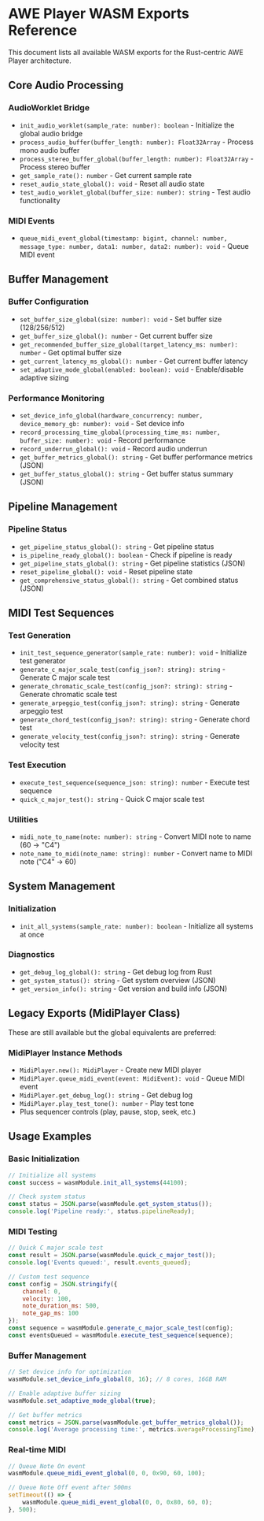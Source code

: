 # AWE Player WASM Exports Reference

This document lists all available WASM exports for the Rust-centric AWE Player architecture.

## Core Audio Processing

### AudioWorklet Bridge
- `init_audio_worklet(sample_rate: number): boolean` - Initialize the global audio bridge
- `process_audio_buffer(buffer_length: number): Float32Array` - Process mono audio buffer
- `process_stereo_buffer_global(buffer_length: number): Float32Array` - Process stereo buffer
- `get_sample_rate(): number` - Get current sample rate
- `reset_audio_state_global(): void` - Reset all audio state
- `test_audio_worklet_global(buffer_size: number): string` - Test audio functionality

### MIDI Events
- `queue_midi_event_global(timestamp: bigint, channel: number, message_type: number, data1: number, data2: number): void` - Queue MIDI event

## Buffer Management

### Buffer Configuration
- `set_buffer_size_global(size: number): void` - Set buffer size (128/256/512)
- `get_buffer_size_global(): number` - Get current buffer size
- `get_recommended_buffer_size_global(target_latency_ms: number): number` - Get optimal buffer size
- `get_current_latency_ms_global(): number` - Get current buffer latency
- `set_adaptive_mode_global(enabled: boolean): void` - Enable/disable adaptive sizing

### Performance Monitoring
- `set_device_info_global(hardware_concurrency: number, device_memory_gb: number): void` - Set device info
- `record_processing_time_global(processing_time_ms: number, buffer_size: number): void` - Record performance
- `record_underrun_global(): void` - Record audio underrun
- `get_buffer_metrics_global(): string` - Get buffer performance metrics (JSON)
- `get_buffer_status_global(): string` - Get buffer status summary (JSON)

## Pipeline Management

### Pipeline Status
- `get_pipeline_status_global(): string` - Get pipeline status
- `is_pipeline_ready_global(): boolean` - Check if pipeline is ready
- `get_pipeline_stats_global(): string` - Get pipeline statistics (JSON)
- `reset_pipeline_global(): void` - Reset pipeline state
- `get_comprehensive_status_global(): string` - Get combined status (JSON)

## MIDI Test Sequences

### Test Generation
- `init_test_sequence_generator(sample_rate: number): void` - Initialize test generator
- `generate_c_major_scale_test(config_json?: string): string` - Generate C major scale test
- `generate_chromatic_scale_test(config_json?: string): string` - Generate chromatic scale test
- `generate_arpeggio_test(config_json?: string): string` - Generate arpeggio test
- `generate_chord_test(config_json?: string): string` - Generate chord test
- `generate_velocity_test(config_json?: string): string` - Generate velocity test

### Test Execution
- `execute_test_sequence(sequence_json: string): number` - Execute test sequence
- `quick_c_major_test(): string` - Quick C major scale test

### Utilities
- `midi_note_to_name(note: number): string` - Convert MIDI note to name (60 → "C4")
- `note_name_to_midi(note_name: string): number` - Convert name to MIDI note ("C4" → 60)

## System Management

### Initialization
- `init_all_systems(sample_rate: number): boolean` - Initialize all systems at once

### Diagnostics
- `get_debug_log_global(): string` - Get debug log from Rust
- `get_system_status(): string` - Get system overview (JSON)
- `get_version_info(): string` - Get version and build info (JSON)

## Legacy Exports (MidiPlayer Class)

These are still available but the global equivalents are preferred:

### MidiPlayer Instance Methods
- `MidiPlayer.new(): MidiPlayer` - Create new MIDI player
- `MidiPlayer.queue_midi_event(event: MidiEvent): void` - Queue MIDI event
- `MidiPlayer.get_debug_log(): string` - Get debug log
- `MidiPlayer.play_test_tone(): number` - Play test tone
- Plus sequencer controls (play, pause, stop, seek, etc.)

## Usage Examples

### Basic Initialization
```javascript
// Initialize all systems
const success = wasmModule.init_all_systems(44100);

// Check system status  
const status = JSON.parse(wasmModule.get_system_status());
console.log('Pipeline ready:', status.pipelineReady);
```

### MIDI Testing
```javascript
// Quick C major scale test
const result = JSON.parse(wasmModule.quick_c_major_test());
console.log('Events queued:', result.events_queued);

// Custom test sequence
const config = JSON.stringify({
    channel: 0,
    velocity: 100,
    note_duration_ms: 500,
    note_gap_ms: 100
});
const sequence = wasmModule.generate_c_major_scale_test(config);
const eventsQueued = wasmModule.execute_test_sequence(sequence);
```

### Buffer Management
```javascript
// Set device info for optimization
wasmModule.set_device_info_global(8, 16); // 8 cores, 16GB RAM

// Enable adaptive buffer sizing
wasmModule.set_adaptive_mode_global(true);

// Get buffer metrics
const metrics = JSON.parse(wasmModule.get_buffer_metrics_global());
console.log('Average processing time:', metrics.averageProcessingTime);
```

### Real-time MIDI
```javascript
// Queue Note On event
wasmModule.queue_midi_event_global(0, 0, 0x90, 60, 100);

// Queue Note Off event after 500ms
setTimeout(() => {
    wasmModule.queue_midi_event_global(0, 0, 0x80, 60, 0);
}, 500);
```